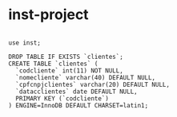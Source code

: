 # inst-project
<pre>
<code>
use inst;

DROP TABLE IF EXISTS `clientes`;
CREATE TABLE `clientes` (
  `codcliente` int(11) NOT NULL,
  `nomecliente` varchar(40) DEFAULT NULL,
  `cpfcnpjclientes` varchar(20) DEFAULT NULL,
  `datacclientes` date DEFAULT NULL,
  PRIMARY KEY (`codcliente`)
) ENGINE=InnoDB DEFAULT CHARSET=latin1;
</code>
</pre>

